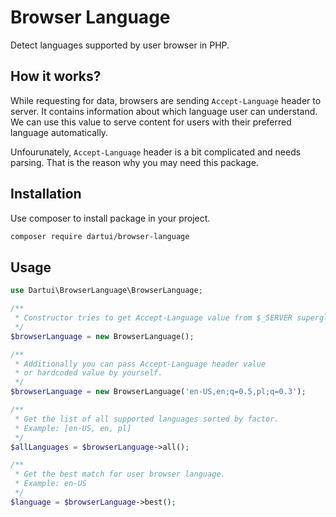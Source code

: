 # Browser Language

Detect languages supported by user browser in PHP.

## How it works?

While requesting for data, browsers are sending `Accept-Language` header to server. It contains information about which language user can understand. We can use this value to serve content for users with their preferred language automatically.

Unfourunately, `Accept-Language` header is a bit complicated and needs parsing. That is the reason why you may need this package.

## Installation

Use composer to install package in your project.

```sh
composer require dartui/browser-language
```

## Usage

```php
use Dartui\BrowserLanguage\BrowserLanguage;

/**
 * Constructor tries to get Accept-Language value from $_SERVER superglobal.
 */
$browserLanguage = new BrowserLanguage();

/**
 * Additionally you can pass Accept-Language header value
 * or hardcoded value by yourself.
 */
$browserLanguage = new BrowserLanguage('en-US,en;q=0.5,pl;q=0.3');

/**
 * Get the list of all supported languages sorted by factor.
 * Example: [en-US, en, pl]
 */
$allLanguages = $browserLanguage->all();

/**
 * Get the best match for user browser language.
 * Example: en-US
 */
$language = $browserLanguage->best();
```